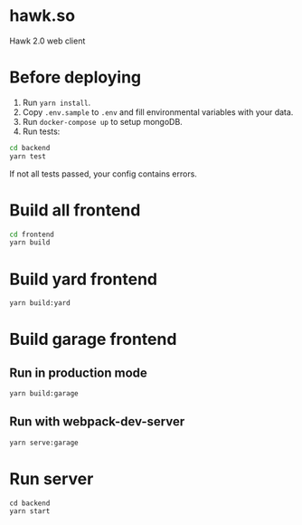 # hawk.so
Hawk 2.0 web client

# Before deploying
1. Run `yarn install`.
2. Copy `.env.sample` to `.env` and fill environmental variables with your data.
3. Run `docker-compose up` to setup mongoDB.
4. Run tests:
```bash
cd backend
yarn test
```
If not all tests passed, your config contains errors.

# Build all frontend
```bash
cd frontend
yarn build
```

# Build yard frontend
```bash
yarn build:yard
```

# Build garage frontend

## Run in production mode
```bash
yarn build:garage
```

## Run with webpack-dev-server
```bash
yarn serve:garage
```

# Run server
```
cd backend
yarn start
```
